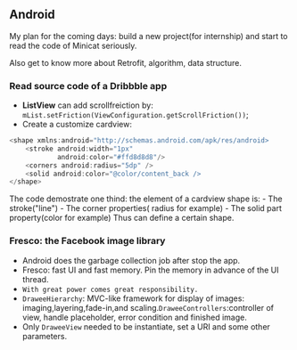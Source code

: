 ## Android
 My plan for the coming days: build a new project(for internship) and start to read the code of Minicat seriously.

 Also get to know more about Retrofit, algorithm, data structure.

 ### Read source code of a Dribbble app
 - **ListView** can add scrollfreiction by: `mList.setFriction(ViewConfiguration.getScrollFriction())`;
 - Create a customize cardview:

```Java
<shape xmlns:android="http://schemas.android.com/apk/res/android>
    <stroke android:width="1px"
            android:color="#ffd8d8d8"/>
    <corners android:radius="5dp" />
    <solid android:color="@color/content_back />
</shape>
```
 The code demostrate one thind: the element of a cardview shape is: 
    - The stroke("line")
    - The corner properties( radius for example)
    - The solid part property(color for example)
 Thus can define a certain shape.

### Fresco: the Facebook image library
- Android does the garbage collection job after stop the app.
- Fresco: fast UI and fast memory. Pin the memory in advance of the UI thread.
- `With great power comes great responsibility.`
- `DraweeHierarchy`: MVC-like framework for display of images: imaging,layering,fade-in,and scaling.`DraweeControllers`:controller of view, handle placeholder, error condition and finished image.
- Only `DraweeView` needed to be instantiate, set a URI and some other parameters.
